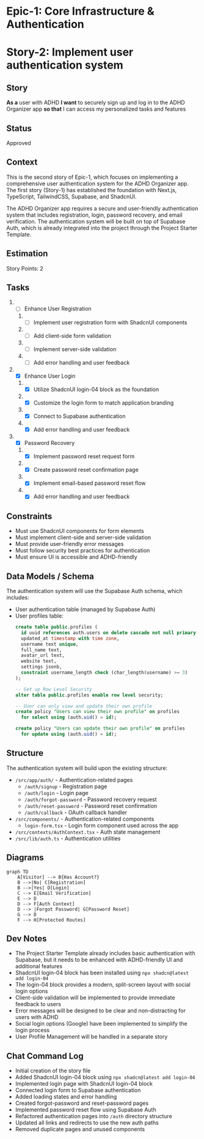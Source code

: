 # Epic-1: Core Infrastructure & Authentication
# Story-2: Implement user authentication system

## Story

**As a** user with ADHD
**I want** to securely sign up and log in to the ADHD Organizer app
**so that** I can access my personalized tasks and features

## Status

Approved

## Context

This is the second story of Epic-1, which focuses on implementing a comprehensive user authentication system for the ADHD Organizer app. The first story (Story-1) has established the foundation with Next.js, TypeScript, TailwindCSS, Supabase, and ShadcnUI.

The ADHD Organizer app requires a secure and user-friendly authentication system that includes registration, login, password recovery, and email verification. The authentication system will be built on top of Supabase Auth, which is already integrated into the project through the Project Starter Template.

## Estimation

Story Points: 2

## Tasks

1. - [ ] Enhance User Registration
   1. - [ ] Implement user registration form with ShadcnUI components
   2. - [ ] Add client-side form validation
   3. - [ ] Implement server-side validation
   4. - [ ] Add error handling and user feedback

2. - [x] Enhance User Login
   1. - [x] Utilize ShadcnUI login-04 block as the foundation
   2. - [x] Customize the login form to match application branding
   3. - [x] Connect to Supabase authentication
   4. - [x] Add error handling and user feedback

3. - [x] Password Recovery
   1. - [x] Implement password reset request form
   2. - [x] Create password reset confirmation page
   3. - [x] Implement email-based password reset flow
   4. - [x] Add error handling and user feedback

## Constraints

- Must use ShadcnUI components for form elements
- Must implement client-side and server-side validation
- Must provide user-friendly error messages
- Must follow security best practices for authentication
- Must ensure UI is accessible and ADHD-friendly

## Data Models / Schema

The authentication system will use the Supabase Auth schema, which includes:

- User authentication table (managed by Supabase Auth)
- User profiles table:
  ```sql
  create table public.profiles (
    id uuid references auth.users on delete cascade not null primary key,
    updated_at timestamp with time zone,
    username text unique,
    full_name text,
    avatar_url text,
    website text,
    settings jsonb,
    constraint username_length check (char_length(username) >= 3)
  );
  
  -- Set up Row Level Security
  alter table public.profiles enable row level security;
  
  -- User can only view and update their own profile
  create policy "Users can view their own profile" on profiles
    for select using (auth.uid() = id);
  
  create policy "Users can update their own profile" on profiles
    for update using (auth.uid() = id);
  ```

## Structure

The authentication system will build upon the existing structure:

- `/src/app/auth/` - Authentication-related pages
  - `/auth/signup` - Registration page
  - `/auth/login` - Login page
  - `/auth/forgot-password` - Password recovery request
  - `/auth/reset-password` - Password reset confirmation
  - `/auth/callback` - OAuth callback handler
- `/src/components/` - Authentication-related components
  - `login-form.tsx` - Login form component used across the app
- `/src/contexts/AuthContext.tsx` - Auth state management
- `/src/lib/auth.ts` - Authentication utilities

## Diagrams

```mermaid
graph TD
    A[Visitor] --> B{Has Account?}
    B -->|No| C[Registration]
    B -->|Yes| D[Login]
    C --> E[Email Verification]
    E --> D
    D --> F[Auth Context]
    D --> |Forgot Password| G[Password Reset]
    G --> D
    F --> H[Protected Routes]
```

## Dev Notes

- The Project Starter Template already includes basic authentication with Supabase, but it needs to be enhanced with ADHD-friendly UI and additional features
- ShadcnUI login-04 block has been installed using `npx shadcn@latest add login-04`
- The login-04 block provides a modern, split-screen layout with social login options
- Client-side validation will be implemented to provide immediate feedback to users
- Error messages will be designed to be clear and non-distracting for users with ADHD
- Social login options (Google) have been implemented to simplify the login process
- User Profile Management will be handled in a separate story

## Chat Command Log

- Initial creation of the story file
- Added ShadcnUI login-04 block using `npx shadcn@latest add login-04`
- Implemented login page with ShadcnUI login-04 block
- Connected login form to Supabase authentication
- Added loading states and error handling
- Created forgot-password and reset-password pages
- Implemented password reset flow using Supabase Auth
- Refactored authentication pages into `/auth` directory structure
- Updated all links and redirects to use the new auth paths
- Removed duplicate pages and unused components
